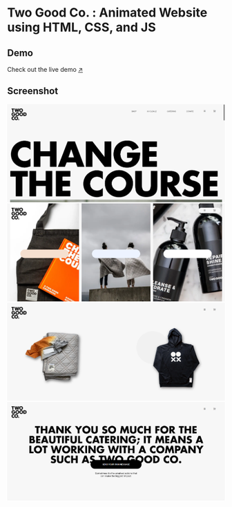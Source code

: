 # Two Good Co. : Animated Website using HTML, CSS, and JS

## Demo

Check out the live demo [↗️](https://mohit-kucheriya.github.io/Modern_Animated_Website_2/) 

## Screenshot
![Screenshot 1](https://github.com/Mohit-Kucheriya/Modern_Animated_Website_2/blob/414cc026805daaf31bdecfb0bfb7a330809d03a5/Screenshot/1.png)
![Screenshot 2](https://github.com/Mohit-Kucheriya/Modern_Animated_Website_2/blob/414cc026805daaf31bdecfb0bfb7a330809d03a5/Screenshot/2.png)
![Screenshot 3](https://github.com/Mohit-Kucheriya/Modern_Animated_Website_2/blob/414cc026805daaf31bdecfb0bfb7a330809d03a5/Screenshot/3.png)
![Screenshot 4](https://github.com/Mohit-Kucheriya/Modern_Animated_Website_2/blob/414cc026805daaf31bdecfb0bfb7a330809d03a5/Screenshot/4.png)
